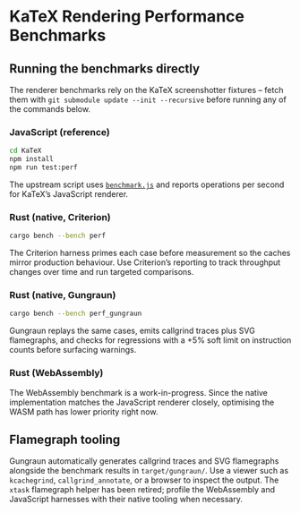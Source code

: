 # KaTeX Rendering Performance Benchmarks

## Running the benchmarks directly

The renderer benchmarks rely on the KaTeX screenshotter fixtures – fetch them
with `git submodule update --init --recursive` before running any of the
commands below.

### JavaScript (reference)

```bash
cd KaTeX
npm install
npm run test:perf
```

The upstream script uses [`benchmark.js`](https://benchmarkjs.com) and reports
operations per second for KaTeX’s JavaScript renderer.

### Rust (native, Criterion)

```bash
cargo bench --bench perf
```

The Criterion harness primes each case before measurement so the caches mirror
production behaviour. Use Criterion’s reporting to track throughput changes over time and run targeted comparisons.

### Rust (native, Gungraun)

```bash
cargo bench --bench perf_gungraun
```

Gungraun replays the same cases, emits callgrind traces plus SVG flamegraphs,
and checks for regressions with a +5% soft limit on instruction counts before
surfacing warnings.

### Rust (WebAssembly)

The WebAssembly benchmark is a work-in-progress. Since the native implementation
matches the JavaScript renderer closely, optimising the WASM path has lower
priority right now.

## Flamegraph tooling

Gungraun automatically generates callgrind traces and SVG flamegraphs alongside
the benchmark results in `target/gungraun/`. Use a viewer such as
`kcachegrind`, `callgrind_annotate`, or a browser to inspect the output. The
`xtask` flamegraph helper has been retired; profile the WebAssembly and
JavaScript harnesses with their native tooling when necessary.
